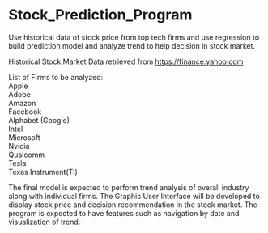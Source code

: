 # Stock_Prediction_Program
Use historical data of stock price from top tech firms and use regression to build prediction model and analyze trend to help decision in stock market.<br />

Historical Stock Market Data retrieved from https://finance.yahoo.com <br />

List of Firms to be analyzed: <br />
Apple <br />
Adobe <br />
Amazon <br />
Facebook <br />
Alphabet (Google) <br />
Intel <br />
Microsoft <br />
Nvidia <br />
Qualcomm <br />
Tesla <br />
Texas Instrument(TI) <br />

The final model is expected to perform trend analysis of overall industry along with individual firms. The Graphic User Interface will be developed to display stock price and decision recommendation in the stock market. The program is expected to have features such as navigation by date and visualization of trend.
